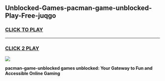 
## Unblocked-Games-pacman-game-unblocked-Play-Free-juqgo
<h3>
<a href="https://premium76.site?title=pacman-game-unblocked&ref=10A">CLICK TO PLAY</a></h3>
<hr>

<h3>
<a href="https://premium76.site?title=pacman-game-unblocked&ref=10A">CLICK 2 PLAY</a>
  
</h3>

<a href="https://premium76.site?title=pacman-game-unblocked&ref=10A"><img src="https://clearcache.store/games.png"></a>


**pacman-game-unblocked games unblocked: Your Gateway to Fun and Accessible Online Gaming**
